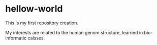 # hellow-world
This is my first repository creation.

My interests are related to the human genom structure, learned in bio-informatic calsses.
